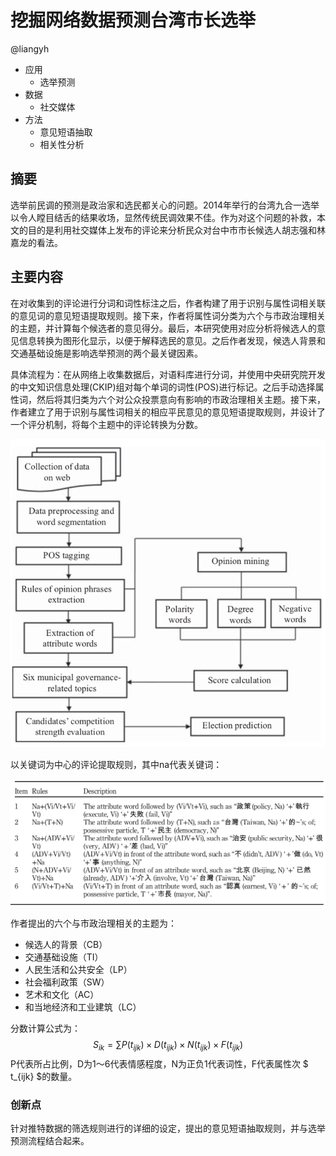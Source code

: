# 挖掘网络数据预测台湾市长选举

@liangyh

* 应用
  - 选举预测
* 数据
  - 社交媒体
* 方法
  - 意见短语抽取
  - 相关性分析

## 摘要

选举前民调的预测是政治家和选民都关心的问题。2014年举行的台湾九合一选举以令人瞠目结舌的结果收场，显然传统民调效果不佳。作为对这个问题的补救，本文的目的是利用社交媒体上发布的评论来分析民众对台中市市长候选人胡志强和林嘉龙的看法。

## 主要内容

在对收集到的评论进行分词和词性标注之后，作者构建了用于识别与属性词相关联的意见词的意见短语提取规则。接下来，作者将属性词分类为六个与市政治理相关的主题，并计算每个候选者的意见得分。最后，本研究使用对应分析将候选人的意见信息转换为图形化显示，以便于解释选民的意见。之后作者发现，候选人背景和交通基础设施是影响选举预测的两个最关键因素。

具体流程为：在从网络上收集数据后，对语料库进行分词，并使用中央研究院开发的中文知识信息处理(CKIP)组对每个单词的词性(POS)进行标记。之后手动选择属性词，然后将其归类为六个对公众投票意向有影响的市政治理相关主题。接下来，作者建立了用于识别与属性词相关的相应平民意见的意见短语提取规则，并设计了一个评分机制，将每个主题中的评论转换为分数。

![framework](framework.png)

以关键词为中心的评论提取规则，其中na代表关键词：

![opinion-phrase-extraction](opinion-phrase-extraction.png)

作者提出的六个与市政治理相关的主题为：

* 候选人的背景（CB）
* 交通基础设施（TI）
* 人民生活和公共安全（LP）
* 社会福利政策（SW）
* 艺术和文化（AC）
* 和当地经济和工业建筑（LC）

分数计算公式为：
$$ S_{ik} = \sum P(t_{ijk}) \times D(t_{ijk}) \times N(t_{ijk}) \times F(t_{ijk}) $$
P代表所占比例，D为1～6代表情感程度，N为正负1代表词性，F代表属性次 $ t_{ijk} $的数量。

### 创新点

针对推特数据的筛选规则进行的详细的设定，提出的意见短语抽取规则，并与选举预测流程结合起来。
